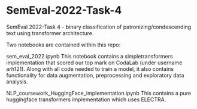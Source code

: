 # SemEval-2022-Task-4
SemEval 2022-Task 4 - binary classification of patronizing/condescending text using transformer architecture.

Two notebooks are contained within this repo:

sem_eval_2022.ipynb
This notebook contains a simpletransformers implementation that scored our top mark on CodaLab (under username arh121).
Along with all code needed to train a model, it also contains functionality for data augmentation, preprocessing and exploratory data analysis.

NLP_coursework_HuggingFace_implementation.ipynb
This contains a pure huggingface transformers implementation which uses ELECTRA. 

